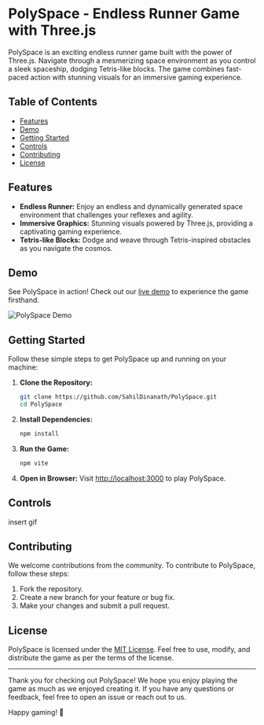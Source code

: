 # PolySpace - Endless Runner Game with Three.js

PolySpace is an exciting endless runner game built with the power of Three.js. Navigate through a mesmerizing space environment as you control a sleek spaceship, dodging Tetris-like blocks. The game combines fast-paced action with stunning visuals for an immersive gaming experience.

## Table of Contents

- [Features](#features)
- [Demo](#demo)
- [Getting Started](#getting-started)
- [Controls](#controls)
- [Contributing](#contributing)
- [License](#license)

## Features

- **Endless Runner:** Enjoy an endless and dynamically generated space environment that challenges your reflexes and agility.
- **Immersive Graphics:** Stunning visuals powered by Three.js, providing a captivating gaming experience.
- **Tetris-like Blocks:** Dodge and weave through Tetris-inspired obstacles as you navigate the cosmos.

## Demo

See PolySpace in action! Check out our [live demo](https://example.com/polspace-demo) to experience the game firsthand.

![PolySpace Demo](https://example.com/polspace-demo-gif.gif)

## Getting Started

Follow these simple steps to get PolySpace up and running on your machine:

1. **Clone the Repository:**
   ```bash
   git clone https://github.com/SahilDinanath/PolySpace.git
   cd PolySpace
   ```

2. **Install Dependencies:**
   ```bash
   npm install
   ```

3. **Run the Game:**
   ```bash
   npm vite
   ```

4. **Open in Browser:**
   Visit [http://localhost:3000](http://localhost:3000) to play PolySpace.

## Controls

insert gif

## Contributing

We welcome contributions from the community. To contribute to PolySpace, follow these steps:

1. Fork the repository.
2. Create a new branch for your feature or bug fix.
3. Make your changes and submit a pull request.

## License

PolySpace is licensed under the [MIT License](LICENSE). Feel free to use, modify, and distribute the game as per the terms of the license.

---

Thank you for checking out PolySpace! We hope you enjoy playing the game as much as we enjoyed creating it. If you have any questions or feedback, feel free to open an issue or reach out to us.

Happy gaming! 🚀
